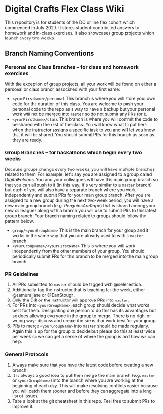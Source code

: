 # Digital Crafts Flex Class Wiki

This repository is for students of the DC online flex cohort which commenced in July 2020. It stores student-contributed answers to homework and in-class exercises. It also showcases group projects which launch every two weeks.

## Branch Naming Conventions
### Personal and Class Branches – for class and homework exercises
With the exception of group projects, all your work will be found on either a personal or class branch associated with your first name:
  * `<yourFirstName>/personal`
  This branch is where you will store your own code for the duration of this class. You are welcome to push your personal code to the repo as a way to have a backup but your personal work will not be merged into `master` so do not submit any PRs for it.
  * `<yourFirstName>/class`
  This branch is where you will commit the code to be shared with the rest of the class. You will know what to put here when the instructor assigns a specific task to you and will let you know that it will be shared. You should submit PRs for this branch as soon as they are ready.
### Group Branches – for hackathons which begin every two weeks
Because groups change every two weeks, you will have multiple branches related to them. For example, let's say you are assigned to a group called _DigitalFalcons_. You and your colleagues will have this main group branch so that you can all push to it (in this way, it's very similar to a `master` branch) but each of you will also have a separate branch where you work independently and submit PRs for your main group branch. After you are assigned to a new group during the next two-week period, you will have a new main group branch (e.g. _PenguinsAreDope_) that is shared among your new colleagues along with a branch you will use to submit PRs to this latest group branch. Your branch naming related to groups should follow the pattern below.
  * `group/<yourGroupName>`
  This is the main branch for your group and it works in the same way that you are already used to with a `master` branch.
  * `<yourGroupName>/<yourFirstName>`
  This is where you will work independently from the other members of your group. You should periodically submit PRs for this branch to be merged into the main group branch.

### PR Guidelines
1. All PRs submitted to `master` should be tagged with @selenestica.
2. Additionally, tag the instructor that is teaching for the week, either @samuraijane or @DanStough.
3. Only the DIR or the instructor will approve PRs into `master`.
4. For PRs into `<yourGroupName>`, each group should decide what works best for them. Designating one person to do this has its advantages but so does allowing everyone in the group to merge. There is no right or wrong way– discuss and create the steps that work best for your group.
5. PRs to merge `<yourGroupName>` into `master` should be made regularly. Again this is up for the group to decide but please do this at least twice per week so we can get a sense of where the group is and how we can help.

### General Protocols
1. Always make sure that you have the latest code before creating a new branch.
2. It is always a good idea to pull then merge the main branch (e.g. `master` or `<yourGroupName>`) into the branch where you are working at the beginning of each day. This will make resolving conflicts easier because you will catch them sooner and before they can aggregate into a long list of issues.
3. Take a look at the git cheatsheet in this repo. Feel free to submit PRs to improve it.
